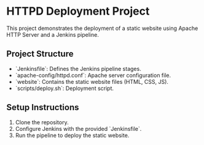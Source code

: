 # HTTPD Deployment Project

This project demonstrates the deployment of a static website using Apache HTTP Server and a Jenkins pipeline.

## Project Structure

- \`Jenkinsfile\`: Defines the Jenkins pipeline stages.
- \`apache-config/httpd.conf\`: Apache server configuration file.
- \`website\`: Contains the static website files (HTML, CSS, JS).
- \`scripts/deploy.sh\`: Deployment script.

## Setup Instructions

1. Clone the repository.
2. Configure Jenkins with the provided \`Jenkinsfile\`.
3. Run the pipeline to deploy the static website.
